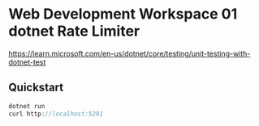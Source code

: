 # Web Development Workspace 01 dotnet Rate Limiter

https://learn.microsoft.com/en-us/dotnet/core/testing/unit-testing-with-dotnet-test

## Quickstart

```c#
dotnet run
curl http://localhost:5291
```
